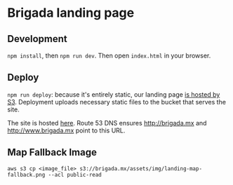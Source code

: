 # Brigada landing page


## Development
`npm install`, then `npm run dev`. Then open `index.html` in your browser.


## Deploy
`npm run deploy`: because it's entirely static, our landing page [is hosted by S3](https://docs.aws.amazon.com/AmazonS3/latest/dev/website-hosting-custom-domain-walkthrough.html). Deployment uploads necessary static files to the bucket that serves the site.

The site is hosted [here](http://brigada.mx.s3-website-us-west-2.amazonaws.com/). Route 53 DNS ensures <http://brigada.mx> and <http://www.brigada.mx> point to this URL.


## Map Fallback Image
`aws s3 cp <image_file> s3://brigada.mx/assets/img/landing-map-fallback.png --acl public-read`
